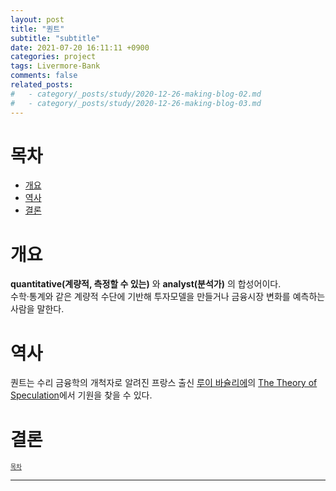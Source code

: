 ```yaml
---
layout: post
title: "퀀트"
subtitle: "subtitle"
date: 2021-07-20 16:11:11 +0900
categories: project
tags: Livermore-Bank
comments: false
related_posts:
#   - category/_posts/study/2020-12-26-making-blog-02.md
#   - category/_posts/study/2020-12-26-making-blog-03.md
---
```


# 목차

- [개요](#개요)
- [역사](#역사)
- [결론](#결론)

# 개요

**quantitative(계량적, 측정할 수 있는)** 와 **analyst(분석가)** 의 합성어이다.  
수학·통계와 같은 계량적 수단에 기반해 투자모델을 만들거나 금융시장 변화를 예측하는 사람을 말한다.

# 역사

퀀트는 수리 금융학의 개척자로 알려진 프랑스 출신 [루이 바슐리에](https://en.wikipedia.org/wiki/Louis_Bachelier)의 [The Theory of Speculation](https://www.investmenttheory.org/uploads/3/4/8/2/34825752/emhbachelier.pdf)에서 기원을 찾을 수 있다.

# 결론

<sup><sub> [목차](#목차) </sub></sup>

---
